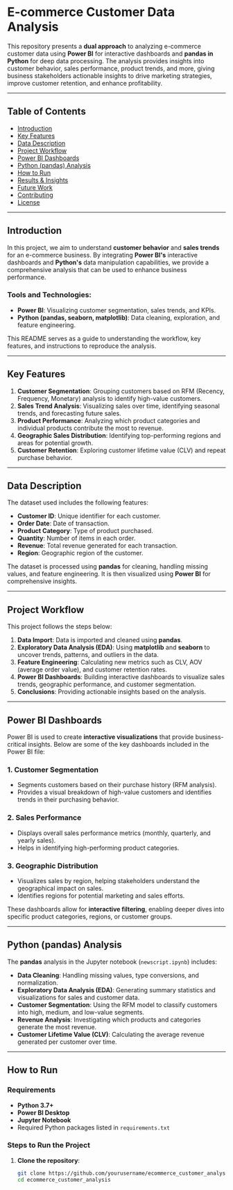 # E-commerce Customer Data Analysis

This repository presents a **dual approach** to analyzing e-commerce customer data using **Power BI** for interactive dashboards and **pandas in Python** for deep data processing. The analysis provides insights into customer behavior, sales performance, product trends, and more, giving business stakeholders actionable insights to drive marketing strategies, improve customer retention, and enhance profitability.

---

## Table of Contents
- [Introduction](#introduction)
- [Key Features](#key-features)
- [Data Description](#data-description)
- [Project Workflow](#project-workflow)
- [Power BI Dashboards](#power-bi-dashboards)
- [Python (pandas) Analysis](#python-pandas-analysis)
- [How to Run](#how-to-run)
- [Results & Insights](#results--insights)
- [Future Work](#future-work)
- [Contributing](#contributing)
- [License](#license)

---

## Introduction

In this project, we aim to understand **customer behavior** and **sales trends** for an e-commerce business. By integrating **Power BI's** interactive dashboards and **Python's** data manipulation capabilities, we provide a comprehensive analysis that can be used to enhance business performance.

### Tools and Technologies:
- **Power BI**: Visualizing customer segmentation, sales trends, and KPIs.
- **Python (pandas, seaborn, matplotlib)**: Data cleaning, exploration, and feature engineering.

This README serves as a guide to understanding the workflow, key features, and instructions to reproduce the analysis.

---

## Key Features

1. **Customer Segmentation**: Grouping customers based on RFM (Recency, Frequency, Monetary) analysis to identify high-value customers.
2. **Sales Trend Analysis**: Visualizing sales over time, identifying seasonal trends, and forecasting future sales.
3. **Product Performance**: Analyzing which product categories and individual products contribute the most to revenue.
4. **Geographic Sales Distribution**: Identifying top-performing regions and areas for potential growth.
5. **Customer Retention**: Exploring customer lifetime value (CLV) and repeat purchase behavior.

---

## Data Description

The dataset used includes the following features:
- **Customer ID**: Unique identifier for each customer.
- **Order Date**: Date of transaction.
- **Product Category**: Type of product purchased.
- **Quantity**: Number of items in each order.
- **Revenue**: Total revenue generated for each transaction.
- **Region**: Geographic region of the customer.

The dataset is processed using **pandas** for cleaning, handling missing values, and feature engineering. It is then visualized using **Power BI** for comprehensive insights.

---

## Project Workflow

This project follows the steps below:

1. **Data Import**: Data is imported and cleaned using **pandas**.
2. **Exploratory Data Analysis (EDA)**: Using **matplotlib** and **seaborn** to uncover trends, patterns, and outliers in the data.
3. **Feature Engineering**: Calculating new metrics such as CLV, AOV (average order value), and customer retention rates.
4. **Power BI Dashboards**: Building interactive dashboards to visualize sales trends, geographic performance, and customer segmentation.
5. **Conclusions**: Providing actionable insights based on the analysis.

---

## Power BI Dashboards

Power BI is used to create **interactive visualizations** that provide business-critical insights. Below are some of the key dashboards included in the Power BI file:

### 1. **Customer Segmentation**
   - Segments customers based on their purchase history (RFM analysis).
   - Provides a visual breakdown of high-value customers and identifies trends in their purchasing behavior.

### 2. **Sales Performance**
   - Displays overall sales performance metrics (monthly, quarterly, and yearly sales).
   - Helps in identifying high-performing product categories.

### 3. **Geographic Distribution**
   - Visualizes sales by region, helping stakeholders understand the geographical impact on sales.
   - Identifies regions for potential marketing and sales efforts.

These dashboards allow for **interactive filtering**, enabling deeper dives into specific product categories, regions, or customer groups.

---

## Python (pandas) Analysis

The **pandas** analysis in the Jupyter notebook (`newscript.ipynb`) includes:

- **Data Cleaning**: Handling missing values, type conversions, and normalization.
- **Exploratory Data Analysis (EDA)**: Generating summary statistics and visualizations for sales and customer data.
- **Customer Segmentation**: Using the RFM model to classify customers into high, medium, and low-value segments.
- **Revenue Analysis**: Investigating which products and categories generate the most revenue.
- **Customer Lifetime Value (CLV)**: Calculating the average revenue generated per customer over time.

---

## How to Run

### Requirements
- **Python 3.7+**
- **Power BI Desktop**
- **Jupyter Notebook**
- Required Python packages listed in `requirements.txt`

### Steps to Run the Project

1. **Clone the repository**:
   ```bash
   git clone https://github.com/yourusername/ecommerce_customer_analysis.git
   cd ecommerce_customer_analysis
